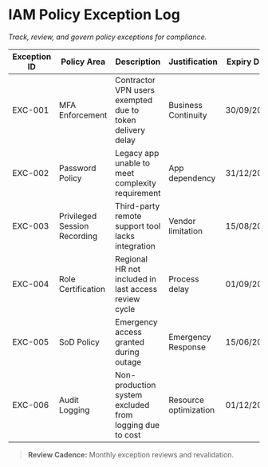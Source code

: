 # IAM Policy Exception Log  
_Track, review, and govern policy exceptions for compliance._

| Exception ID | Policy Area | Description | Justification | Expiry Date | Approval Status | Reviewer | Date Logged |
|---------------|--------------|-------------|----------------|---------------|-----------------|------------|---------------|
| EXC-001 | MFA Enforcement | Contractor VPN users exempted due to token delivery delay | Business Continuity | 30/09/2025 | Approved | CISO | 10/05/2025 |
| EXC-002 | Password Policy | Legacy app unable to meet complexity requirement | App dependency | 31/12/2025 | Pending | Security Architect | 20/06/2025 |
| EXC-003 | Privileged Session Recording | Third-party remote support tool lacks integration | Vendor limitation | 15/08/2025 | Approved | Compliance Manager | 12/05/2025 |
| EXC-004 | Role Certification | Regional HR not included in last access review cycle | Process delay | 01/09/2025 | Under Review | IAM Governance Lead | 02/07/2025 |
| EXC-005 | SoD Policy | Emergency access granted during outage | Emergency Response | 15/06/2025 | Approved | IAM Ops Lead | 05/06/2025 |
| EXC-006 | Audit Logging | Non-production system excluded from logging due to cost | Resource optimization | 01/12/2025 | Pending | IT Director | 30/07/2025 |

> **Review Cadence:** Monthly exception reviews and revalidation.
